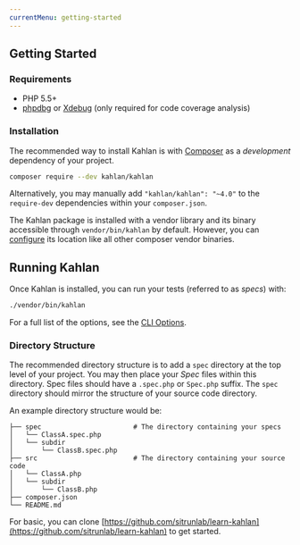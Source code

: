 ```yaml
---
currentMenu: getting-started
---
```


## Getting Started

<a name="requirements"></a>
### Requirements
- PHP 5.5+
- [phpdbg](http://php.net/manual/en/debugger-about.php) or [Xdebug](http://xdebug.org/) (only required for code coverage analysis)


<a name="installation"></a>
### Installation
The recommended way to install Kahlan is with [Composer](http://getcomposer.org/) as a *development* dependency of your project.

```bash
composer require --dev kahlan/kahlan
```

Alternatively, you may manually add `"kahlan/kahlan": "~4.0"` to the `require-dev` dependencies within your `composer.json`.

The Kahlan package is installed with a vendor library and its binary accessible through `vendor/bin/kahlan` by default. However, you can [configure](https://getcomposer.org/doc/articles/vendor-binaries.md#can-vendor-binaries-be-installed-somewhere-other-than-vendor-bin-) its location like all other composer vendor binaries.

<a name="running-kahlan"></a>
## Running Kahlan
Once Kahlan is installed, you can run your tests (referred to as *specs*) with:

```bash
./vendor/bin/kahlan
```

For a full list of the options, see the [CLI Options](cli-options.md).


<a name="directory-structure"></a>
### Directory Structure
The recommended directory structure is to add a `spec` directory at the top level of your project. You may then place your *Spec* files within this directory. Spec files should have a `.spec.php` or `Spec.php` suffix. The `spec` directory should mirror the structure of your source code directory.

An example directory structure would be:

```
├── spec                       # The directory containing your specs
│   └── ClassA.spec.php
│   └── subdir
│       └── ClassB.spec.php
├── src                        # The directory containing your source code
│   └── ClassA.php
│   └── subdir
│       └── ClassB.php
├── composer.json
└── README.md
```

For basic, you can clone [https://github.com/sitrunlab/learn-kahlan](https://github.com/sitrunlab/learn-kahlan) to get started.
